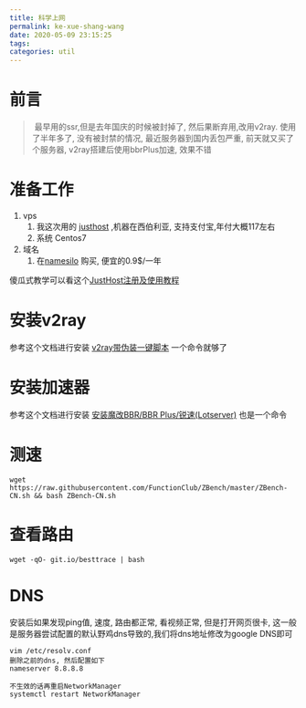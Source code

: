 ```yaml
---
title: 科学上网
permalink: ke-xue-shang-wang
date: 2020-05-09 23:15:25
tags:
categories: util
---
```

# 前言

> ​	最早用的ssr,但是去年国庆的时候被封掉了, 然后果断弃用,改用v2ray. 使用了半年多了, 没有被封禁的情况, 最近服务器到国内丢包严重, 前天就又买了个服务器, v2ray搭建后使用bbrPlus加速, 效果不错

<!--more-->

# 准备工作

1. vps 
   1. 我这次用的 [justhost]( https://justhost.ru/?ref=35666) ,机器在西伯利亚, 支持支付宝,年付大概117左右
   2. 系统 Centos7
2. 域名
   1. 在[namesilo](https://www.namesilo.com/login.php) 购买, 便宜的0.9$/一年

傻瓜式教学可以看这个[JustHost注册及使用教程](https://zhuanlan.zhihu.com/p/102511030)

# 安装v2ray

参考这个文档进行安装 [v2ray带伪装一键脚本](https://www.hijk.pw/v2ray-one-click-script-with-mask/) 一个命令就够了

# 安装加速器

参考这个文档进行安装 [安装魔改BBR/BBR Plus/锐速(Lotserver)](https://www.hijk.pw/install-bbr-plus-lotserver/) 也是一个命令

# 测速

```
wget https://raw.githubusercontent.com/FunctionClub/ZBench/master/ZBench-CN.sh && bash ZBench-CN.sh
```



# 查看路由

```text
wget -qO- git.io/besttrace | bash
```



# DNS

安装后如果发现ping值, 速度, 路由都正常, 看视频正常, 但是打开网页很卡, 这一般是服务器尝试配置的默认野鸡dns导致的,我们将dns地址修改为google DNS即可

```
vim /etc/resolv.conf
删除之前的dns, 然后配置如下
nameserver 8.8.8.8

不生效的话再重启NetworkManager
systemctl restart NetworkManager
```





